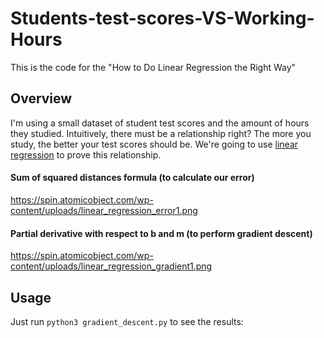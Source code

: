 # Students-test-scores-VS-Working-Hours

This is the code for the "How to Do Linear Regression the Right Way"

## Overview

 I'm using a small dataset of student test scores and the amount of hours they studied. Intuitively, there must be a relationship right? The more you study, the better your test scores should be. We're going to use [linear regression](https://onlinecourses.science.psu.edu/stat501/node/250) to prove this relationship. 

#### Sum of squared distances formula (to calculate our error)
https://spin.atomicobject.com/wp-content/uploads/linear_regression_error1.png

#### Partial derivative with respect to b and m (to perform gradient descent)
https://spin.atomicobject.com/wp-content/uploads/linear_regression_gradient1.png


## Usage

Just run ``python3 gradient_descent.py`` to see the results:

  
  

